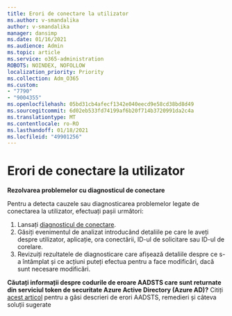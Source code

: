 ```yaml
---
title: Erori de conectare la utilizator
ms.author: v-smandalika
author: v-smandalika
manager: dansimp
ms.date: 01/16/2021
ms.audience: Admin
ms.topic: article
ms.service: o365-administration
ROBOTS: NOINDEX, NOFOLLOW
localization_priority: Priority
ms.collection: Adm_O365
ms.custom:
- "7790"
- "9004355"
ms.openlocfilehash: 05bd31cb4afecf1342e040eecd9e58cd38bd8d49
ms.sourcegitcommit: 6d02eb533fd74199af6b20f714b3720991da2c4a
ms.translationtype: MT
ms.contentlocale: ro-RO
ms.lasthandoff: 01/18/2021
ms.locfileid: "49901256"
---
```

# <a name="user-sign-in-errors"></a>Erori de conectare la utilizator

**Rezolvarea problemelor cu diagnosticul de conectare**

Pentru a detecta cauzele sau diagnosticarea problemelor legate de conectarea la utilizator, efectuați pașii următori:

1. Lansați [diagnosticul de conectare](https://ms.portal.azure.com/#blade/Microsoft_AAD_IAM/ActiveDirectoryMenuBlade/diagnose/symptomId/ms_aad_dxp_signin_caDiagnoseAndSolveSummarySymptom).
2. Găsiți evenimentul de analizat introducând detaliile pe care le aveți despre utilizator, aplicație, ora conectării, ID-ul de solicitare sau ID-ul de corelare.
3. Revizuiți rezultatele de diagnosticare care afișează detaliile despre ce s-a întâmplat și ce acțiuni puteți efectua pentru a face modificări, dacă sunt necesare modificări.

**Căutați informații despre codurile de eroare AADSTS care sunt returnate din serviciul token de securitate Azure Active Directory (Azure AD)?** Citiți [acest articol](https://docs.microsoft.com/azure/active-directory/develop/reference-aadsts-error-codes) pentru a găsi descrieri de erori AADSTS, remedieri și câteva soluții sugerate